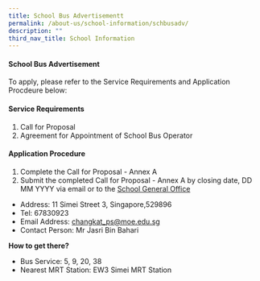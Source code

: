 ```yaml
---
title: School Bus Advertisementt
permalink: /about-us/school-information/schbusadv/
description: ""
third_nav_title: School Information
---
```

#### **School Bus Advertisement**
To apply, please refer to the Service Requirements and Application Procdeure below:

#### Service Requirements
1. Call for Proposal
2. Agreement for Appointment of School Bus Operator

#### Application Procedure
1. Complete the Call for Proposal - Annex A
2. Submit the completed Call for Proposal - Annex A by closing date, DD MM YYYY via email or to the [School General Office](https://www.changkatpri.moe.edu.sg/contact-us/)

* Address: 11 Simei Street 3, Singapore,529896  
* Tel: 67830923  
* Email Address: [changkat\_ps@moe.edu.sg](mailto:changkat_ps@moe.edu.sg)
* Contact Person: Mr Jasri Bin Bahari

**How to get there?**
* Bus Service: 5, 9, 20, 38  
* Nearest MRT Station: EW3 Simei MRT Station